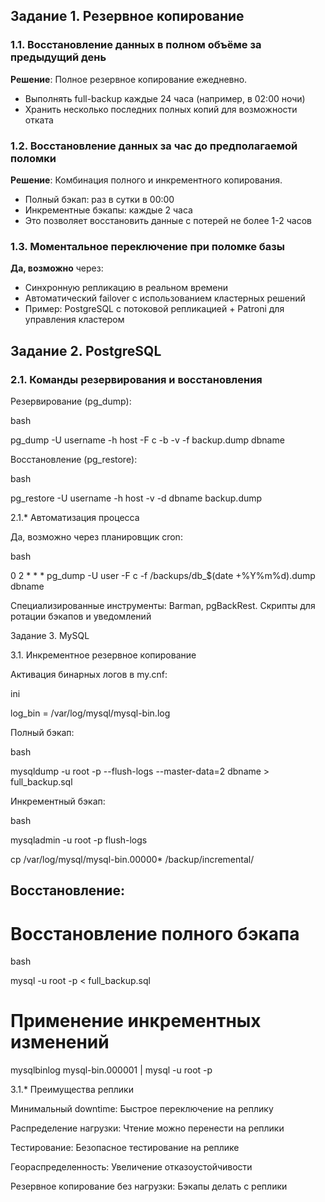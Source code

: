 ## Задание 1. Резервное копирование

### 1.1. Восстановление данных в полном объёме за предыдущий день
**Решение**: Полное резервное копирование ежедневно.
- Выполнять full-backup каждые 24 часа (например, в 02:00 ночи)
- Хранить несколько последних полных копий для возможности отката

### 1.2. Восстановление данных за час до предполагаемой поломки
**Решение**: Комбинация полного и инкрементного копирования.
- Полный бэкап: раз в сутки в 00:00
- Инкрементные бэкапы: каждые 2 часа
- Это позволяет восстановить данные с потерей не более 1-2 часов

### 1.3. Моментальное переключение при поломке базы
**Да, возможно** через:
- Синхронную репликацию в реальном времени
- Автоматический failover с использованием кластерных решений
- Пример: PostgreSQL с потоковой репликацией + Patroni для управления кластером

## Задание 2. PostgreSQL

### 2.1. Команды резервирования и восстановления

Резервирование (pg_dump):

bash

pg_dump -U username -h host -F c -b -v -f backup.dump dbname

Восстановление (pg_restore):

bash

pg_restore -U username -h host -v -d dbname backup.dump

2.1.* Автоматизация процесса

Да, возможно через планировщик cron:

bash

0 2 * * * pg_dump -U user -F c -f /backups/db_$(date +\%Y\%m\%d).dump dbname

Специализированные инструменты: Barman, pgBackRest. Скрипты для ротации бэкапов и уведомлений

Задание 3. MySQL

3.1. Инкрементное резервное копирование

Активация бинарных логов в my.cnf:

ini

log_bin = /var/log/mysql/mysql-bin.log

Полный бэкап:

bash

mysqldump -u root -p --flush-logs --master-data=2 dbname > full_backup.sql

Инкрементный бэкап:

bash

mysqladmin -u root -p flush-logs

cp /var/log/mysql/mysql-bin.00000* /backup/incremental/

## Восстановление:

# Восстановление полного бэкапа

bash

mysql -u root -p < full_backup.sql

# Применение инкрементных изменений

mysqlbinlog mysql-bin.000001 | mysql -u root -p

3.1.* Преимущества реплики

Минимальный downtime: Быстрое переключение на реплику

Распределение нагрузки: Чтение можно перенести на реплики

Тестирование: Безопасное тестирование на реплике

Геораспределенность: Увеличение отказоустойчивости

Резервное копирование без нагрузки: Бэкапы делать с реплики
